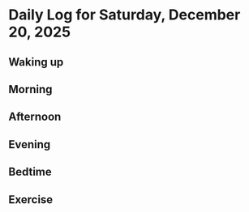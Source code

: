 # Daily Log for Saturday, December 20, 2025

## Waking up

## Morning

## Afternoon

## Evening

## Bedtime

## Exercise
